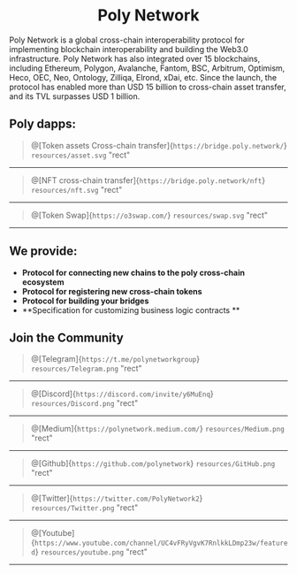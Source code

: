 <h1 align="center">Poly Network</h1>

Poly Network is a global cross-chain interoperability protocol for implementing blockchain interoperability and building the Web3.0 infrastructure. Poly Network has also integrated over 15 blockchains, including Ethereum, Polygon, Avalanche, Fantom, BSC, Arbitrum, Optimism, Heco, OEC, Neo, Ontology, Zilliqa, Elrond, xDai, etc. Since the launch, the protocol has enabled more than USD 15 billion to cross-chain asset transfer, and its TVL surpasses USD 1 billion.

## Poly dapps:

> @[Token assets Cross-chain transfer]{`https://bridge.poly.network/`}
> `resources/asset.svg` "rect"

---

> @[NFT cross-chain transfer]{`https://bridge.poly.network/nft`}
> `resources/nft.svg` "rect"

---

> @[Token Swap]{`https://o3swap.com/`}
> `resources/swap.svg` "rect"

****

## We provide:
- **Protocol for connecting new chains to the poly cross-chain ecosystem**
- **Protocol for registering new cross-chain tokens**
- **Protocol for building your bridges**
- **Specification for customizing business logic contracts **

## Join the Community


> @[Telegram]{`https://t.me/polynetworkgroup`}
> `resources/Telegram.png` "rect"

---

> @[Discord]{`https://discord.com/invite/y6MuEnq`}
> `resources/Discord.png` "rect"

---

> @[Medium]{`https://polynetwork.medium.com/`}
> `resources/Medium.png` "rect"

---

> @[Github]{`https://github.com/polynetwork`}
> `resources/GitHub.png` "rect"

---

> @[Twitter]{`https://twitter.com/PolyNetwork2`}
> `resources/Twitter.png` "rect"

---

> @[Youtube]{`https://www.youtube.com/channel/UC4vFRyVgvK7RnlkkLDmp23w/featured`}
> `resources/youtube.png` "rect"

---



